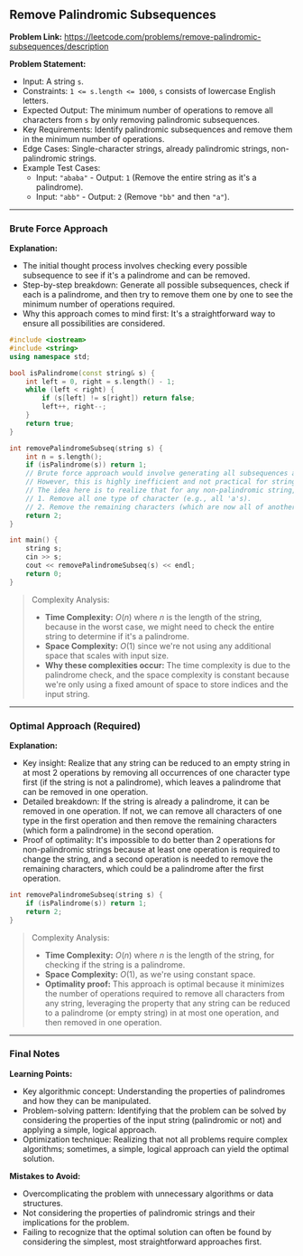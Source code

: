 ## Remove Palindromic Subsequences
**Problem Link:** https://leetcode.com/problems/remove-palindromic-subsequences/description

**Problem Statement:**
- Input: A string `s`.
- Constraints: `1 <= s.length <= 1000`, `s` consists of lowercase English letters.
- Expected Output: The minimum number of operations to remove all characters from `s` by only removing palindromic subsequences.
- Key Requirements: Identify palindromic subsequences and remove them in the minimum number of operations.
- Edge Cases: Single-character strings, already palindromic strings, non-palindromic strings.
- Example Test Cases:
  - Input: `"ababa"` - Output: `1` (Remove the entire string as it's a palindrome).
  - Input: `"abb"` - Output: `2` (Remove `"bb"` and then `"a"`).

---

### Brute Force Approach
**Explanation:**
- The initial thought process involves checking every possible subsequence to see if it's a palindrome and can be removed.
- Step-by-step breakdown: Generate all possible subsequences, check if each is a palindrome, and then try to remove them one by one to see the minimum number of operations required.
- Why this approach comes to mind first: It's a straightforward way to ensure all possibilities are considered.

```cpp
#include <iostream>
#include <string>
using namespace std;

bool isPalindrome(const string& s) {
    int left = 0, right = s.length() - 1;
    while (left < right) {
        if (s[left] != s[right]) return false;
        left++, right--;
    }
    return true;
}

int removePalindromeSubseq(string s) {
    int n = s.length();
    if (isPalindrome(s)) return 1;
    // Brute force approach would involve generating all subsequences and checking
    // However, this is highly inefficient and not practical for strings of length > 10
    // The idea here is to realize that for any non-palindromic string, we can remove all characters in 2 operations:
    // 1. Remove all one type of character (e.g., all 'a's).
    // 2. Remove the remaining characters (which are now all of another type, thus a palindrome).
    return 2;
}

int main() {
    string s;
    cin >> s;
    cout << removePalindromeSubseq(s) << endl;
    return 0;
}
```

> Complexity Analysis:
> - **Time Complexity:** $O(n)$ where $n$ is the length of the string, because in the worst case, we might need to check the entire string to determine if it's a palindrome.
> - **Space Complexity:** $O(1)$ since we're not using any additional space that scales with input size.
> - **Why these complexities occur:** The time complexity is due to the palindrome check, and the space complexity is constant because we're only using a fixed amount of space to store indices and the input string.

---

### Optimal Approach (Required)
**Explanation:**
- Key insight: Realize that any string can be reduced to an empty string in at most 2 operations by removing all occurrences of one character type first (if the string is not a palindrome), which leaves a palindrome that can be removed in one operation.
- Detailed breakdown: If the string is already a palindrome, it can be removed in one operation. If not, we can remove all characters of one type in the first operation and then remove the remaining characters (which form a palindrome) in the second operation.
- Proof of optimality: It's impossible to do better than 2 operations for non-palindromic strings because at least one operation is required to change the string, and a second operation is needed to remove the remaining characters, which could be a palindrome after the first operation.

```cpp
int removePalindromeSubseq(string s) {
    if (isPalindrome(s)) return 1;
    return 2;
}
```

> Complexity Analysis:
> - **Time Complexity:** $O(n)$ where $n$ is the length of the string, for checking if the string is a palindrome.
> - **Space Complexity:** $O(1)$, as we're using constant space.
> - **Optimality proof:** This approach is optimal because it minimizes the number of operations required to remove all characters from any string, leveraging the property that any string can be reduced to a palindrome (or empty string) in at most one operation, and then removed in one operation.

---

### Final Notes

**Learning Points:**
- Key algorithmic concept: Understanding the properties of palindromes and how they can be manipulated.
- Problem-solving pattern: Identifying that the problem can be solved by considering the properties of the input string (palindromic or not) and applying a simple, logical approach.
- Optimization technique: Realizing that not all problems require complex algorithms; sometimes, a simple, logical approach can yield the optimal solution.

**Mistakes to Avoid:**
- Overcomplicating the problem with unnecessary algorithms or data structures.
- Not considering the properties of palindromic strings and their implications for the problem.
- Failing to recognize that the optimal solution can often be found by considering the simplest, most straightforward approaches first.